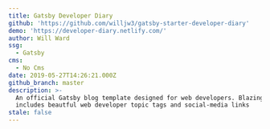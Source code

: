 ```yaml
---
title: Gatsby Developer Diary
github: 'https://github.com/willjw3/gatsby-starter-developer-diary'
demo: 'https://developer-diary.netlify.com/'
author: Will Ward
ssg:
  - Gatsby
cms:
  - No Cms
date: 2019-05-27T14:26:21.000Z
github_branch: master
description: >-
  An official Gatsby blog template designed for web developers. Blazing fast, it
  includes beautful web developer topic tags and social-media links
stale: false
---
```

